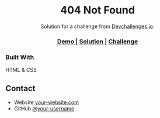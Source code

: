 <!-- Please update value in the {}  -->

<h1 align="center">404 Not Found</h1>

<div align="center">
   Solution for a challenge from  <a href="http://devchallenges.io" target="_blank">Devchallenges.io</a>.
</div>

<div align="center">
  <h3>
    <a href="https://ahronlu.github.io/404-Not-Found/index.html">
      Demo
    </a>
    <span> | </span>
    <a href="https://ahronlu.github.io/404-Not-Found/index.html">
      Solution
    </a>
    <span> | </span>
    <a href="https://devchallenges.io/challenges/wBunSb7FPrIepJZAg0sY">
      Challenge
    </a>
  </h3>
</div>

### Built With

HTML & CSS

## Contact

- Website [your-website.com](https://ahronlu.com)
- GitHub [@your-username](https://github.com/ahronlu)
